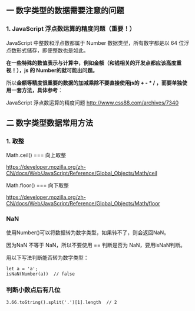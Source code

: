 ## 一 数字类型的数据需要注意的问题
### 1. JavaScript 浮点数运算的精度问题（重要！）
JavaScript 中整数和浮点数都属于 Number 数据类型，所有数字都是以 64 位浮点数形式储存，即便整数也是如此。 

**在一些特殊的数值表示与计算中，例如金额（和钱相关的开发点都应该高度重视！），js 的 Number的就可能出问题。**

所以**金额等精度很重要的数据的加减乘除不要直接使用js的 + - * / ，而要单独使用一套方法，具体参考**：

JavaScript 浮点数运算的精度问题
http://www.css88.com/archives/7340

## 二 数字类型数据常用方法
### 1. 取整 
Math.ceil() === 向上取整

https://developer.mozilla.org/zh-CN/docs/Web/JavaScript/Reference/Global_Objects/Math/ceil


Math.floor() === 向下取整

https://developer.mozilla.org/zh-CN/docs/Web/JavaScript/Reference/Global_Objects/Math/floor

### NaN
使用Number()可以将数据转为数字类型，如果转不了，则会返回NaN。

因为NaN 不等于 NaN，所以不要使用 == 判断是否为 NaN，要用isNaN判断。

用以下写法判断能否转为数字类型：

```
let a = 'a';
isNaN(Number(a))  // false
```

### 判断小数点后有几位


```
3.66.toString().split('.')[1].length  // 2
```








